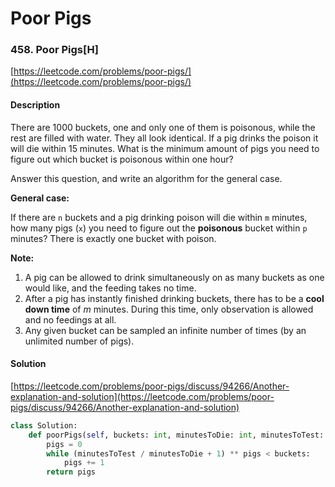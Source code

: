 # Poor Pigs



### 458. Poor Pigs\[H\]

[https://leetcode.com/problems/poor-pigs/](https://leetcode.com/problems/poor-pigs/)

#### Description

There are 1000 buckets, one and only one of them is poisonous, while the rest are filled with water. They all look identical. If a pig drinks the poison it will die within 15 minutes. What is the minimum amount of pigs you need to figure out which bucket is poisonous within one hour?

Answer this question, and write an algorithm for the general case.

**General case:**

If there are `n` buckets and a pig drinking poison will die within `m` minutes, how many pigs \(`x`\) you need to figure out the **poisonous** bucket within `p` minutes? There is exactly one bucket with poison.

**Note:**

1. A pig can be allowed to drink simultaneously on as many buckets as one would like, and the feeding takes no time.
2. After a pig has instantly finished drinking buckets, there has to be a **cool down time** of _m_ minutes. During this time, only observation is allowed and no feedings at all.
3. Any given bucket can be sampled an infinite number of times \(by an unlimited number of pigs\).

#### Solution

[https://leetcode.com/problems/poor-pigs/discuss/94266/Another-explanation-and-solution](https://leetcode.com/problems/poor-pigs/discuss/94266/Another-explanation-and-solution)

```python
class Solution:
    def poorPigs(self, buckets: int, minutesToDie: int, minutesToTest: int) -> int:
        pigs = 0
        while (minutesToTest / minutesToDie + 1) ** pigs < buckets:
            pigs += 1
        return pigs
```


